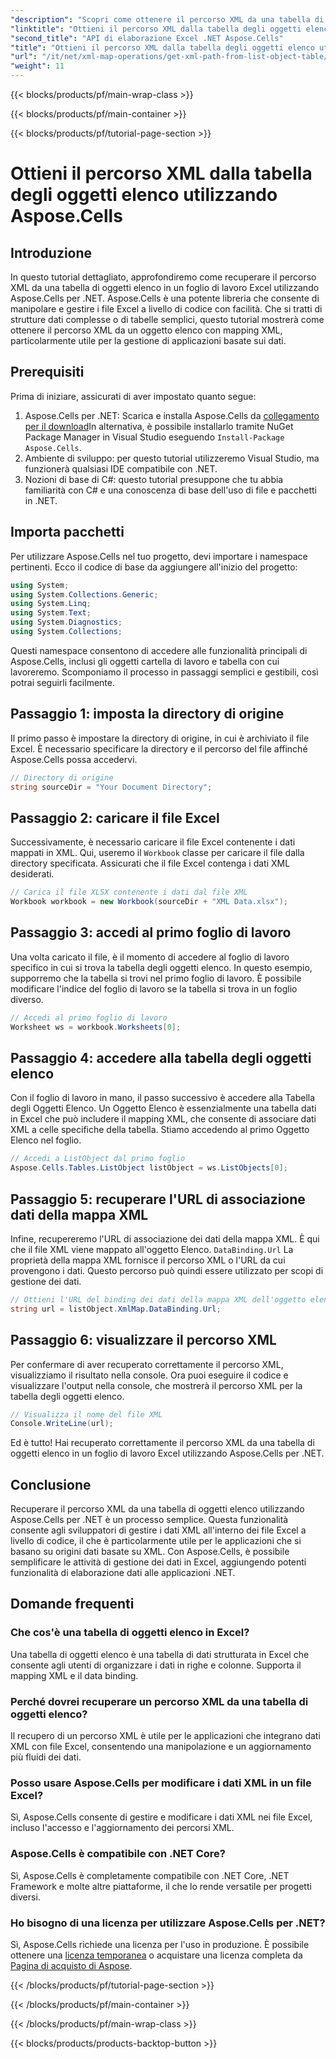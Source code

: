 ```yaml
---
"description": "Scopri come ottenere il percorso XML da una tabella di oggetti elenco in Excel utilizzando Aspose.Cells per .NET. Guida dettagliata per sviluppatori .NET."
"linktitle": "Ottieni il percorso XML dalla tabella degli oggetti elenco utilizzando Aspose.Cells"
"second_title": "API di elaborazione Excel .NET Aspose.Cells"
"title": "Ottieni il percorso XML dalla tabella degli oggetti elenco utilizzando Aspose.Cells"
"url": "/it/net/xml-map-operations/get-xml-path-from-list-object-table/"
"weight": 11
---
```


{{< blocks/products/pf/main-wrap-class >}}

{{< blocks/products/pf/main-container >}}

{{< blocks/products/pf/tutorial-page-section >}}

# Ottieni il percorso XML dalla tabella degli oggetti elenco utilizzando Aspose.Cells

## Introduzione
In questo tutorial dettagliato, approfondiremo come recuperare il percorso XML da una tabella di oggetti elenco in un foglio di lavoro Excel utilizzando Aspose.Cells per .NET. Aspose.Cells è una potente libreria che consente di manipolare e gestire i file Excel a livello di codice con facilità. Che si tratti di strutture dati complesse o di tabelle semplici, questo tutorial mostrerà come ottenere il percorso XML da un oggetto elenco con mapping XML, particolarmente utile per la gestione di applicazioni basate sui dati.
## Prerequisiti
Prima di iniziare, assicurati di aver impostato quanto segue:
1. Aspose.Cells per .NET: Scarica e installa Aspose.Cells da [collegamento per il download](https://releases.aspose.com/cells/net/)In alternativa, è possibile installarlo tramite NuGet Package Manager in Visual Studio eseguendo `Install-Package Aspose.Cells`.
2. Ambiente di sviluppo: per questo tutorial utilizzeremo Visual Studio, ma funzionerà qualsiasi IDE compatibile con .NET.
3. Nozioni di base di C#: questo tutorial presuppone che tu abbia familiarità con C# e una conoscenza di base dell'uso di file e pacchetti in .NET.
## Importa pacchetti
Per utilizzare Aspose.Cells nel tuo progetto, devi importare i namespace pertinenti. Ecco il codice di base da aggiungere all'inizio del progetto:
```csharp
using System;
using System.Collections.Generic;
using System.Linq;
using System.Text;
using System.Diagnostics;
using System.Collections;
```
Questi namespace consentono di accedere alle funzionalità principali di Aspose.Cells, inclusi gli oggetti cartella di lavoro e tabella con cui lavoreremo.
Scomponiamo il processo in passaggi semplici e gestibili, così potrai seguirli facilmente.
## Passaggio 1: imposta la directory di origine
Il primo passo è impostare la directory di origine, in cui è archiviato il file Excel. È necessario specificare la directory e il percorso del file affinché Aspose.Cells possa accedervi.
```csharp
// Directory di origine
string sourceDir = "Your Document Directory";
```
## Passaggio 2: caricare il file Excel
Successivamente, è necessario caricare il file Excel contenente i dati mappati in XML. Qui, useremo il `Workbook` classe per caricare il file dalla directory specificata. Assicurati che il file Excel contenga i dati XML desiderati.
```csharp
// Carica il file XLSX contenente i dati dal file XML
Workbook workbook = new Workbook(sourceDir + "XML Data.xlsx");
```
## Passaggio 3: accedi al primo foglio di lavoro
Una volta caricato il file, è il momento di accedere al foglio di lavoro specifico in cui si trova la tabella degli oggetti elenco. In questo esempio, supporremo che la tabella si trovi nel primo foglio di lavoro. È possibile modificare l'indice del foglio di lavoro se la tabella si trova in un foglio diverso.
```csharp
// Accedi al primo foglio di lavoro
Worksheet ws = workbook.Worksheets[0];
```
## Passaggio 4: accedere alla tabella degli oggetti elenco
Con il foglio di lavoro in mano, il passo successivo è accedere alla Tabella degli Oggetti Elenco. Un Oggetto Elenco è essenzialmente una tabella dati in Excel che può includere il mapping XML, che consente di associare dati XML a celle specifiche della tabella. Stiamo accedendo al primo Oggetto Elenco nel foglio.
```csharp
// Accedi a ListObject dal primo foglio
Aspose.Cells.Tables.ListObject listObject = ws.ListObjects[0];
```
## Passaggio 5: recuperare l'URL di associazione dati della mappa XML
Infine, recupereremo l'URL di associazione dei dati della mappa XML. È qui che il file XML viene mappato all'oggetto Elenco. `DataBinding.Url` La proprietà della mappa XML fornisce il percorso XML o l'URL da cui provengono i dati. Questo percorso può quindi essere utilizzato per scopi di gestione dei dati.
```csharp
// Ottieni l'URL del binding dei dati della mappa XML dell'oggetto elenco
string url = listObject.XmlMap.DataBinding.Url;
```
## Passaggio 6: visualizzare il percorso XML
Per confermare di aver recuperato correttamente il percorso XML, visualizziamo il risultato nella console. Ora puoi eseguire il codice e visualizzare l'output nella console, che mostrerà il percorso XML per la tabella degli oggetti elenco.
```csharp
// Visualizza il nome del file XML
Console.WriteLine(url);
```
Ed è tutto! Hai recuperato correttamente il percorso XML da una tabella di oggetti elenco in un foglio di lavoro Excel utilizzando Aspose.Cells per .NET.
## Conclusione
Recuperare il percorso XML da una tabella di oggetti elenco utilizzando Aspose.Cells per .NET è un processo semplice. Questa funzionalità consente agli sviluppatori di gestire i dati XML all'interno dei file Excel a livello di codice, il che è particolarmente utile per le applicazioni che si basano su origini dati basate su XML. Con Aspose.Cells, è possibile semplificare le attività di gestione dei dati in Excel, aggiungendo potenti funzionalità di elaborazione dati alle applicazioni .NET.
## Domande frequenti
### Che cos'è una tabella di oggetti elenco in Excel?
Una tabella di oggetti elenco è una tabella di dati strutturata in Excel che consente agli utenti di organizzare i dati in righe e colonne. Supporta il mapping XML e il data binding.
### Perché dovrei recuperare un percorso XML da una tabella di oggetti elenco?
Il recupero di un percorso XML è utile per le applicazioni che integrano dati XML con file Excel, consentendo una manipolazione e un aggiornamento più fluidi dei dati.
### Posso usare Aspose.Cells per modificare i dati XML in un file Excel?
Sì, Aspose.Cells consente di gestire e modificare i dati XML nei file Excel, incluso l'accesso e l'aggiornamento dei percorsi XML.
### Aspose.Cells è compatibile con .NET Core?
Sì, Aspose.Cells è completamente compatibile con .NET Core, .NET Framework e molte altre piattaforme, il che lo rende versatile per progetti diversi.
### Ho bisogno di una licenza per utilizzare Aspose.Cells per .NET?
Sì, Aspose.Cells richiede una licenza per l'uso in produzione. È possibile ottenere una [licenza temporanea](https://purchase.aspose.com/temporary-license/) o acquistare una licenza completa da [Pagina di acquisto di Aspose](https://purchase.aspose.com/buy).

{{< /blocks/products/pf/tutorial-page-section >}}

{{< /blocks/products/pf/main-container >}}

{{< /blocks/products/pf/main-wrap-class >}}

{{< blocks/products/products-backtop-button >}}